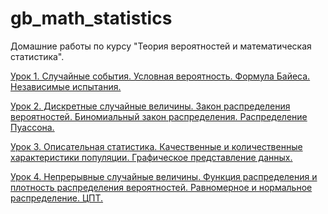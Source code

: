 # gb_math_statistics

Домашние работы по курсу "Теория вероятностей и математическая статистика".

[Урок 1. Случайные события. Условная вероятность. Формула Байеса. Независимые испытания.](/lesson_1.ipynb)

[Урок 2. Дискретные случайные величины. Закон распределения вероятностей. Биномиальный закон распределения. Распределение Пуассона.](/lesson_2.ipynb)

[Урок 3. Описательная статистика. Качественные и количественные характеристики популяции. Графическое представление данных.](/lesson_3.ipynb)

[Урок 4. Непрерывные случайные величины. Функция распределения и плотность распределения вероятностей. Равномерное и нормальное распределение. ЦПТ.](/lesson_4.ipynb)
